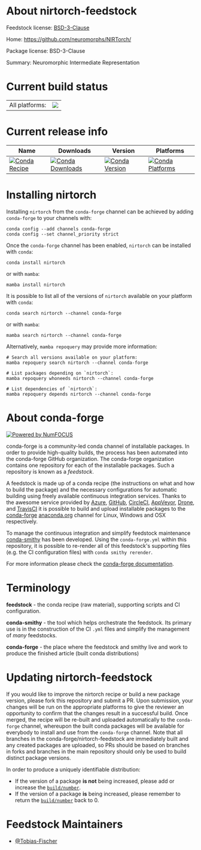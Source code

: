 About nirtorch-feedstock
========================

Feedstock license: [BSD-3-Clause](https://github.com/conda-forge/nirtorch-feedstock/blob/main/LICENSE.txt)

Home: https://github.com/neuromorphs/NIRTorch/

Package license: BSD-3-Clause

Summary: Neuromorphic Intermediate Representation

Current build status
====================


<table><tr><td>All platforms:</td>
    <td>
      <a href="https://dev.azure.com/conda-forge/feedstock-builds/_build/latest?definitionId=21118&branchName=main">
        <img src="https://dev.azure.com/conda-forge/feedstock-builds/_apis/build/status/nirtorch-feedstock?branchName=main">
      </a>
    </td>
  </tr>
</table>

Current release info
====================

| Name | Downloads | Version | Platforms |
| --- | --- | --- | --- |
| [![Conda Recipe](https://img.shields.io/badge/recipe-nirtorch-green.svg)](https://anaconda.org/conda-forge/nirtorch) | [![Conda Downloads](https://img.shields.io/conda/dn/conda-forge/nirtorch.svg)](https://anaconda.org/conda-forge/nirtorch) | [![Conda Version](https://img.shields.io/conda/vn/conda-forge/nirtorch.svg)](https://anaconda.org/conda-forge/nirtorch) | [![Conda Platforms](https://img.shields.io/conda/pn/conda-forge/nirtorch.svg)](https://anaconda.org/conda-forge/nirtorch) |

Installing nirtorch
===================

Installing `nirtorch` from the `conda-forge` channel can be achieved by adding `conda-forge` to your channels with:

```
conda config --add channels conda-forge
conda config --set channel_priority strict
```

Once the `conda-forge` channel has been enabled, `nirtorch` can be installed with `conda`:

```
conda install nirtorch
```

or with `mamba`:

```
mamba install nirtorch
```

It is possible to list all of the versions of `nirtorch` available on your platform with `conda`:

```
conda search nirtorch --channel conda-forge
```

or with `mamba`:

```
mamba search nirtorch --channel conda-forge
```

Alternatively, `mamba repoquery` may provide more information:

```
# Search all versions available on your platform:
mamba repoquery search nirtorch --channel conda-forge

# List packages depending on `nirtorch`:
mamba repoquery whoneeds nirtorch --channel conda-forge

# List dependencies of `nirtorch`:
mamba repoquery depends nirtorch --channel conda-forge
```


About conda-forge
=================

[![Powered by
NumFOCUS](https://img.shields.io/badge/powered%20by-NumFOCUS-orange.svg?style=flat&colorA=E1523D&colorB=007D8A)](https://numfocus.org)

conda-forge is a community-led conda channel of installable packages.
In order to provide high-quality builds, the process has been automated into the
conda-forge GitHub organization. The conda-forge organization contains one repository
for each of the installable packages. Such a repository is known as a *feedstock*.

A feedstock is made up of a conda recipe (the instructions on what and how to build
the package) and the necessary configurations for automatic building using freely
available continuous integration services. Thanks to the awesome service provided by
[Azure](https://azure.microsoft.com/en-us/services/devops/), [GitHub](https://github.com/),
[CircleCI](https://circleci.com/), [AppVeyor](https://www.appveyor.com/),
[Drone](https://cloud.drone.io/welcome), and [TravisCI](https://travis-ci.com/)
it is possible to build and upload installable packages to the
[conda-forge](https://anaconda.org/conda-forge) [anaconda.org](https://anaconda.org/)
channel for Linux, Windows and OSX respectively.

To manage the continuous integration and simplify feedstock maintenance
[conda-smithy](https://github.com/conda-forge/conda-smithy) has been developed.
Using the ``conda-forge.yml`` within this repository, it is possible to re-render all of
this feedstock's supporting files (e.g. the CI configuration files) with ``conda smithy rerender``.

For more information please check the [conda-forge documentation](https://conda-forge.org/docs/).

Terminology
===========

**feedstock** - the conda recipe (raw material), supporting scripts and CI configuration.

**conda-smithy** - the tool which helps orchestrate the feedstock.
                   Its primary use is in the construction of the CI ``.yml`` files
                   and simplify the management of *many* feedstocks.

**conda-forge** - the place where the feedstock and smithy live and work to
                  produce the finished article (built conda distributions)


Updating nirtorch-feedstock
===========================

If you would like to improve the nirtorch recipe or build a new
package version, please fork this repository and submit a PR. Upon submission,
your changes will be run on the appropriate platforms to give the reviewer an
opportunity to confirm that the changes result in a successful build. Once
merged, the recipe will be re-built and uploaded automatically to the
`conda-forge` channel, whereupon the built conda packages will be available for
everybody to install and use from the `conda-forge` channel.
Note that all branches in the conda-forge/nirtorch-feedstock are
immediately built and any created packages are uploaded, so PRs should be based
on branches in forks and branches in the main repository should only be used to
build distinct package versions.

In order to produce a uniquely identifiable distribution:
 * If the version of a package **is not** being increased, please add or increase
   the [``build/number``](https://docs.conda.io/projects/conda-build/en/latest/resources/define-metadata.html#build-number-and-string).
 * If the version of a package **is** being increased, please remember to return
   the [``build/number``](https://docs.conda.io/projects/conda-build/en/latest/resources/define-metadata.html#build-number-and-string)
   back to 0.

Feedstock Maintainers
=====================

* [@Tobias-Fischer](https://github.com/Tobias-Fischer/)

